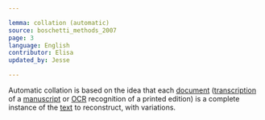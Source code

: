 ```yaml
---

lemma: collation (automatic)
source: boschetti_methods_2007
page: 3
language: English
contributor: Elisa
updated_by: Jesse

---
```


Automatic collation is based on the idea that each [document](documejt.html) ([transcription](transcription.html) of a [manuscript](manuscript.html) or [OCR](OCR.html) recognition of a printed edition) is a complete instance of the [text](text.html) to reconstruct, with variations.
